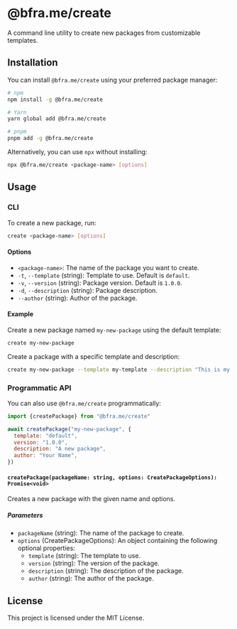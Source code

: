 # @bfra.me/create

A command line utility to create new packages from customizable templates.

## Installation

You can install `@bfra.me/create` using your preferred package manager:

```bash
# npm
npm install -g @bfra.me/create

# Yarn
yarn global add @bfra.me/create

# pnpm
pnpm add -g @bfra.me/create
```

Alternatively, you can use `npx` without installing:

```bash
npx @bfra.me/create <package-name> [options]
```

## Usage

### CLI

To create a new package, run:

```bash
create <package-name> [options]
```

#### Options

- `<package-name>`: The name of the package you want to create.
- `-t`, `--template` (string): Template to use. Default is `default`.
- `-v`, `--version` (string): Package version. Default is `1.0.0`.
- `-d`, `--description` (string): Package description.
- `--author` (string): Author of the package.

#### Example

Create a new package named `my-new-package` using the default template:

```bash
create my-new-package
```

Create a package with a specific template and description:

```bash
create my-new-package --template my-template --description "This is my new package"
```

### Programmatic API

You can also use `@bfra.me/create` programmatically:

```js
import {createPackage} from "@bfra.me/create"

await createPackage("my-new-package", {
  template: "default",
  version: "1.0.0",
  description: "A new package",
  author: "Your Name",
})
```

#### `createPackage(packageName: string, options: CreatePackageOptions): Promise<void>`

Creates a new package with the given name and options.

##### Parameters

- `packageName` (string): The name of the package to create.
- `options` (CreatePackageOptions): An object containing the following optional properties:
  - `template` (string): The template to use.
  - `version` (string): The version of the package.
  - `description` (string): The description of the package.
  - `author` (string): The author of the package.

## License

This project is licensed under the MIT License.
